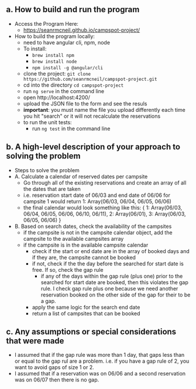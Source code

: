 ##  a. How to build and run the program
- Access the Program Here:
  - https://seanrmcneil.github.io/campspot-project/
- How to build the program locally:
  - need to have angular cli, npm, node
  - To install:
    - `brew install npm`
    - `brew install node`
    - `npm install -g @angular/cli`
  - clone the project: `git clone https://github.com/seanrmcneil/campspot-project.git`
  - cd into the directory `cd campspot-project`
  - run `ng serve` in the command line
  - open http://localhost:4200/
  - upload the JSON file to the form and see the resuls
  - **important**: you must name the file you upload differently each time you hit "search" or it will not recalculate the reservations
  - to run the unit tests:
    - run `ng test` in the command line

## b. A high-level description of your approach to solving the problem
- Steps to solve the problem
- A. Calculate a calendar of reserved dates per campsite
  - Go through all of the existing reservations and create an array of all the dates that are taken
  - i.e. reservation start date of 06/03 and end date of 06/06 for campsite 1 would return 1: Array(06/03, 06/04, 06/05, 06/06)
  - the final calendar would look something like this: 
  { 1: Array(06/03, 06/04, 06/05, 06/06, 06/10, 06/11),
    2: Array(06/01),
    3: Array(06/03, 06/05, 06/06)
    }
- B. Based on search dates, check the availability of the campsites
  - if the campsite is not in the campsite calendar object, add the campsite to the available campsites array
  - if the campsite is in the available campsite calendar
    - check if the start or end date are in the array of booked days and if they are, the campsite cannot be booked
    - if not, check if the the day before the searched for start date is free. If so, check the gap rule
      - if any of the days within the gap rule (plus one) prior to the searched for start date are booked, then this violates the gap rule. I check gap rule plus one because we need another reservation booked on the other side of the gap for their to be a gap.
    - apply the same logic for the search end date
    - return a list of campsites that can be booked
     

## c. Any assumptions or special considerations that were made
- I assumed that if the gap rule was more than 1 day, that gaps less than or equal to the gap rul are a problem. i.e. if you have a gap rule of 2, you want to avoid gaps of size 1 or 2. 
- I assumed that if a reservation was on 06/06 and a second reservation was on 06/07 then there is no gap.

